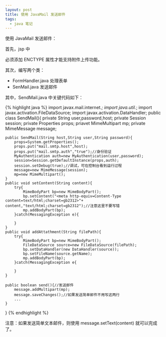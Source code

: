 ```yaml
---
layout: post
title: 使用 JavaMail 发送邮件
tags:
  - java 笔记
---
```


使用 JavaMail 发送邮件：

首先，jsp 中 <form action="servlet" method="post" ENCTYPE="multipart/form-data">
必须添加 ENCTYPE 属性才能支持附件上传功能。

其次，编写两个类：

- FormHandler.java 处理表单
- SenMail.java 发送邮件

其中，SendMail.java 中关键代码如下：

{% highlight java %}
import javax.mail.internet.*;
import java.util.*;
import javax.activation.FileDataSource;
import javax.activation.DataHandler;
public class SendMail(){
    private String user,password,host;
    private Session session;
    private Properties props;
    priavet MimeMultipart mp;
    private MimeMessage message;

    public SendMail(String host,String user,String password){
        props=System.getProperties();
        props.put("mail.smtp.host",host);
        props.put("mail.smtp.auth","true");//身份验证
        MyAuthentication auth=new MyAuthentication(user,password);
        session=Session.getDefaultInstance(props,auth);
        session.setDebug(true);//调试，可在控制台看到运行过程
        message=new MimeMessage(session);
        mp=new MimeMultipart();
    }
    public void setContent(String content){
        try{
            MimeBodyPart bp=new MimeBodyPart();
            bp.setContent("<meta http-equiv=Content-Type content=text/html;charset=gb2312>"+ content,"text/html;charset=gb2312");//注意这里不要写错
            mp.addBodyPart(bp);
        }catch(MessagingException e){

        }
    }
    public void addAttathment(String filePath){
        try{
            MimeBodyPart bp=new MimeBodyPart();
            FileDataSource source=new FileDataSource(filePath);
            bp.setDataHandler(new DataHandler(source));
            bp.setFileName(source.getName);
            mp.addBodyPart(bp);
        }catch(MessagingException e{

        }
    }

    public boolean send(){//发送邮件
        message.addMultipart(mp);
        message.saveChanges();//如果发送简单邮件不用写这两行
        ...
    }
}
{% endhighlight %}

注意：如果发送简单文本邮件，则使用 message.setText(content) 就可以完成了。
